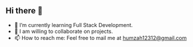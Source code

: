 ## Hi there 👋


- 🔭 I’m currently learning Full Stack Development.
- 🤔 I am willing to collaborate on projects.
- 📫 How to reach me: Feel free to mail me at humzah12312@gmail.com






